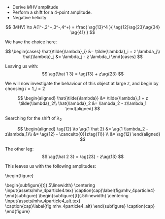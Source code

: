 - Derive $MHV$ amplitude
- Perform a shift for a 4-point amplitude.
- Negative helicity

$$
  (MHV) \to A(1^-,2^+,3^-,4^+) = \frac{
    \ag{13}^4
  }{
    \ag{12}\ag{23}\ag{34} \ag{41}
  }
$$

We have the choice here:

$$
\begin{cases}
  \hat{\tilde{\lambda}_i} &= \tilde{\lambda}_i + z \lambda_j\\
  \hat{\lambda}_j &= \lambda_j - z \lambda_i
\end{cases}
$$

Leaving us with:
$$
  \ag{\hat 1 3} = \ag{13} + z\ag{23}
$$

We will now investigate the behaviour of this object at large $z$, and begin by choosing $i=1, j = 2$

$$
\begin{aligned}
  \hat{\tilde{\lambda}} &= \tilde{\lambda}_1 + z \tilde{\lambda}_2\\
  \hat{\lambda}_2 &= \lambda_2 - z\lambda_1
\end{aligned}
$$

Searching for the shift of $\lambda_2$

$$
\begin{aligned}
  \ag{12} \to \ag{1 \hat 2} &= \ag{1 \lambda_2 - z\lambda_1}\\
  &= \ag{12} - \cancelto{0}{z\ag{11}} \\
  &= \ag{12}
\end{aligned}
$$

The other leg:
$$
  \ag{\hat 2 3} = \ag{23} - z\ag{13}
$$

This leaves us with the following amplitudes:

\begin{figure}

\begin{subfigure}[t]{.5\linewidth}
  \centering
  \input{assets/mhv_4particle4.tex}
  \caption{cap}\label{fig:mhv_4particle4}
\end{subfigure}
\begin{subfigure}[t]{.5\linewidth}
  \centering
  \input{assets/mhv_4particle4_alt.tex}
  \caption{cap}\label{fig:mhv_4particle4_alt}
\end{subfigure}
\caption{cap}
\end{figure}
